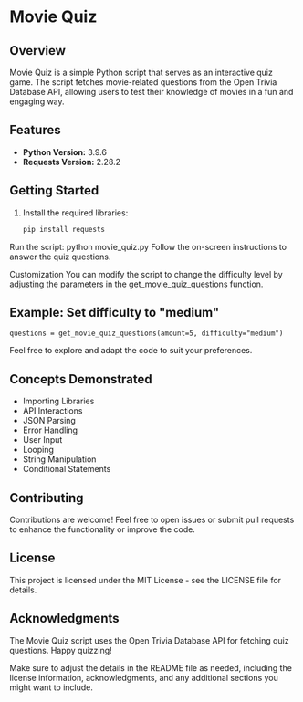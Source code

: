 # Movie Quiz

## Overview

Movie Quiz is a simple Python script that serves as an interactive quiz game. The script fetches movie-related questions from the Open Trivia Database API, allowing users to test their knowledge of movies in a fun and engaging way.

## Features

- **Python Version:** 3.9.6
- **Requests Version:** 2.28.2

## Getting Started

1. Install the required libraries:

   ```bash
   pip install requests
   ```
Run the script:
python movie_quiz.py
Follow the on-screen instructions to answer the quiz questions.

Customization
You can modify the script to change the difficulty level by adjusting the parameters in the get_movie_quiz_questions function.

## Example: Set difficulty to "medium"
```questions = get_movie_quiz_questions(amount=5, difficulty="medium") ```

Feel free to explore and adapt the code to suit your preferences.

## Concepts Demonstrated
- Importing Libraries
- API Interactions
- JSON Parsing
- Error Handling
- User Input
- Looping
- String Manipulation
- Conditional Statements

## Contributing
Contributions are welcome! Feel free to open issues or submit pull requests to enhance the functionality or improve the code.

## License
This project is licensed under the MIT License - see the LICENSE file for details.

## Acknowledgments
The Movie Quiz script uses the Open Trivia Database API for fetching quiz questions.
Happy quizzing!

Make sure to adjust the details in the README file as needed, including the license information, acknowledgments, and any additional sections you might want to include.
